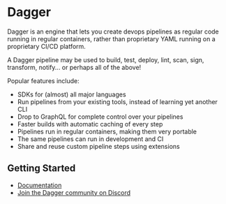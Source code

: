# Dagger

Dagger is an engine that lets you create devops pipelines as regular code running in regular containers, rather than proprietary YAML running on a proprietary CI/CD platform.

A Dagger pipeline may be used to build, test, deploy, lint, scan, sign, transform, notify... or perhaps all of the above!

Popular features include:

* SDKs for (almost) all major languages
* Run pipelines from your existing tools, instead of learning yet another CLI
* Drop to GraphQL for complete control over your pipelines
* Faster builds with automatic caching of every step
* Pipelines run in regular containers, making them very portable
* The same pipelines can run in development and CI
* Share and reuse custom pipeline steps using extensions

## Getting Started

* [Documentation](docs/unxpq-introduction.md)
* [Join the Dagger community on Discord](https://discord.gg/ufnyBtc8uY)

